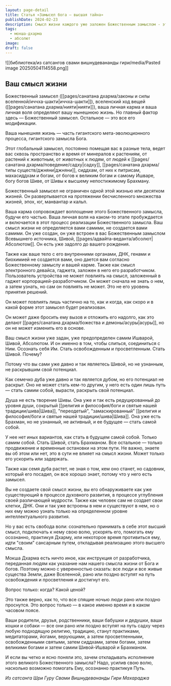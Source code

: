 ```yaml
---
layout: page-detail
title: Статья «Замысел бога – высшая тайна»
publishDate: 2024-02-23
description: Смысл жизни каждого уже заложен Божественным замыслом - это путь к единству с Абсолютом, раскрытие своей истинной природы как Шивы. Личная воля и карма лишь влияют на скорость и форму реализации этого предназначения, но изменить его невозможно. Осознанная духовная практика ускоряет этот процесс, и все существа рано или поздно пройдут путь освобождения и просветления.
tags:
  - мокша-дхарма
  - абсолют
image: 
draft: false
---
```

![[библиотека/из сатсангов свами вишнудевананды гири/media/Pasted image 20250504114558.png]]
## Ваш смысл жизни 

 Божественный замысел ([[pages/санатана дхарма/законы и силы вселенной/иччха-шакти|иччха-шакти]]), вселенский ход вещей ([[pages/санатана дхарма/нияти|нияти]]), ваша личная карма и ваша личная воля определяют вашу нынешнюю жизнь. Но главный фактор здесь — Божественный замысел. Остальное — это все его модификации.

 Ваша нынешняя жизнь — часть гигантского мета-эволюционного процесса, гигантского замысла Бога.

 Этот глобальный замысел, постоянно помещая вас в разные тела, ведет вас сквозь пространство и время от минералов к растениям, от растений к животным, от животных к людям, от людей к [[pages/санатана дхарма/поведение/садху|садху]], [[pages/санатана дхарма/типы существ/джняни|джняни]], сиддхам, от них к питрисам, махасиддхам и богам, от богов к великим богам и самому Ишваре, богу богов Шиве, от Шивы к высшему непостижимому Брахману.

 Божественный замысел не ограничен одной этой жизнью или десятком жизней. Он развертывается на протяжении бесчисленного множества жизней, эпох, юг, манвантар и кальп.

 Ваша карма сопровождает воплощение этого Божественного замысла, будучи его частью. Ваша личная воля на каком-то этапе пробуждается и включается в этот процесс реализации Божественного замысла. Ваш смысл жизни не определяется вами самими, не создается вами самими. Он уже создан, он уже встроен в вас Божественным замыслом Всевышнего источника, Шивой, [[pages/адвайта-веданта/абсолют|Абсолютом]]. Он есть уже задолго до вашего рождения.

 Также как ваше тело с его внутренними органами, ДНК, генами и биохимией не создается вами, оно дается вам согласно Божественному замыслу и вашей карме. Также как смысл электронного девайса, гаджета, заложен в него его разработчиком. Пользователь устройства не может повлиять на смысл, заложенный в гаджет корпорацией-разработчиком. Он может сначала не знать о нем, а затем узнать, но сам он повлиять не может. Это не его уровень принятия решений.

 Он может повлиять лишь частично на то, как и когда, как скоро и в какой форме этот замысел будет реализован.

 Он может даже бросить ему вызов и отложить его надолго, как это делают [[pages/санатана дхарма/божества и демоны/асуры|асуры]], но он не может изменить его в основе.

 Ваш смысл жизни уже задан, уже предопределен самим Ишварой, Шивой, Абсолютом. И он именно в том, чтобы слиться, соединиться с Ним. Осознать себя Им. Стать освобожденным и просветленным. Стать Шивой. Почему?

 Потому что вы сами уже давно и так являетесь Шивой, но не узнанным, не раскрывшим свой потенциал.

 Как семечко дуба уже давно и так является дубом, но его потенциал не раскрыт. Оно не может стать кем-то другим, у него есть один лишь путь — стать самим собой, вырасти, раскрыть свой потенциал.

 Душа не есть творение Шивы. Она уже и так есть редуцированный до уровня души, сокрытый [[религия и философия/боги и святые нашей традиции/шива|Шива]], "переодетый", "замаскированный" [[религия и философия/боги и святые нашей традиции/шива|Шива]]. Она уже есть Брахман, но не узнанный, не активный, и ее будущее — стать самой собой.

 У нее нет иных вариантов, как стать в будущем самой собой. Только самим собой. Стать Шивой, стать Брахманом. Все остальное — только продвижение и временные остановки на этом пути. Не важно, знаете вы об этом или нет, это в сути не влияет на смысл жизни. Может только его ускорить или задержать.

 Также как семя дуба растет, не зная о том, кем оно станет, но садовник, который его посадил, он все хорошо знает, потому что у него есть замысел.

 Вы не создаете свой смысл жизни, вы его обнаруживаете как уже существующий в процессе духовного развития, в процессе углубления своей различающей мудрости. Также как человек сам не создает свои клетки, ДНК. Они и так уже встроены в нем и существуют в нем, но о них ему можно узнать только на определенном уровне интеллектуального развития.

 Но у вас есть свобода воли: сознательно принимать в себе этот высший смысл, подключать к нему свою волю, ускорять его, помогать ему осознанно, практикуя Дхарму, или некоторое время противиться ему, идти "своим" сансарным путем, откладывая реализацию этого высшего смысла.

 Мокша Дхарма есть ничто иное, как инструкция от разработчика, переданная людям как указание нам нашего смысла жизни от Бога и богов. Поэтому можно с уверенностью сказать: все люди и все живые существа Земли, даже Вселенной, рано или поздно вступят на путь освобождения и просветления и достигнут его.

 Вопрос только: когда? Какой ценой?

 Это также верно, как то, что все спящие ночью люди рано или поздно проснутся. Это вопрос только — в какое именно время и в каком часовом поясе.

 Ваши родители, друзья, родственники, ваши бабушки и дедушки, ваши кошки и собаки — все они рано или поздно вступят на путь садху через любую подходящую религию, традицию, станут практиками, медитаторами, йогами, верующими, а затем просветленными, освобожденными святыми, затем сиддхами, затем богами, затем великими богами и затем самим Шивой-Ишварой и Брахманом.

 И если вы четко и ясно поняли это, зачем откладывать исполнение этого великого Божественного замысла? Надо, усилив свою волю, насколько возможно помогать Ему, осознанно практикуя Путь.

*Из сатсанга Шри Гуру Свами Вишнудевананды Гири Махараджа*